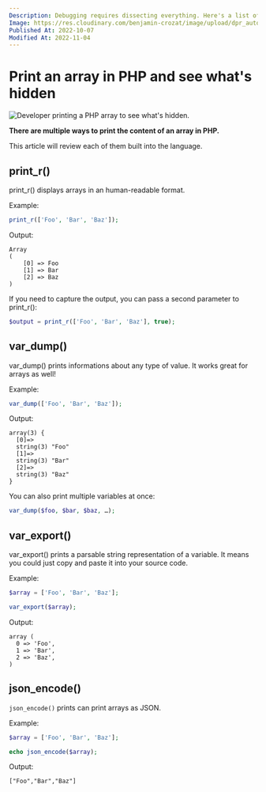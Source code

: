 ```yaml
---
Description: Debugging requires dissecting everything. Here's a list of all the one-line of code built-in ways to print arrays in PHP.
Image: https://res.cloudinary.com/benjamin-crozat/image/upload/dpr_auto,f_auto,q_auto,w_auto/v1667577263/woman-coding_xuisvu.jpg
Published At: 2022-10-07
Modified At: 2022-11-04
---
```


# Print an array in PHP and see what's hidden

![Developer printing a PHP array to see what's hidden.](https://res.cloudinary.com/benjamin-crozat/image/upload/dpr_auto,f_auto,q_auto,w_auto/v1667577263/woman-coding_xuisvu.jpg)

**There are multiple ways to print the content of an array in PHP.**

This article will review each of them built into the language.

## print_r()

print_r() displays arrays in an human-readable format.

Example:

```php
print_r(['Foo', 'Bar', 'Baz']);
```

Output:

```
Array
(
    [0] => Foo
    [1] => Bar
    [2] => Baz
)
```

If you need to capture the output, you can pass a second parameter to print_r():

```php
$output = print_r(['Foo', 'Bar', 'Baz'], true);
```

## var_dump()

var_dump() prints informations about any type of value. It works great for arrays as well!

Example:

```php
var_dump(['Foo', 'Bar', 'Baz']);
```

Output:

```
array(3) {
  [0]=>
  string(3) "Foo"
  [1]=>
  string(3) "Bar"
  [2]=>
  string(3) "Baz"
}
```

You can also print multiple variables at once:

```php
var_dump($foo, $bar, $baz, …);
```

## var_export()

var_export() prints a parsable string representation of a variable. It means you could just copy and paste it into your source code.

Example:

```php
$array = ['Foo', 'Bar', 'Baz'];

var_export($array);
```

Output:

```
array (
  0 => 'Foo',
  1 => 'Bar',
  2 => 'Baz',
)
```

## json_encode()

`json_encode()` prints can print arrays as JSON.

Example:

```php
$array = ['Foo', 'Bar', 'Baz'];

echo json_encode($array);
```

Output:

```
["Foo","Bar","Baz"]
```
